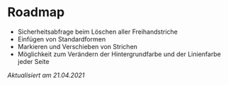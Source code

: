 # Roadmap
- Sicherheitsabfrage beim Löschen aller Freihandstriche
- Einfügen von Standardformen
- Markieren und Verschieben von Strichen
- Möglichkeit zum Verändern der Hintergrundfarbe und der Linienfarbe jeder Seite

*Aktualisiert am 21.04.2021*
